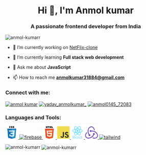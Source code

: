 <h1 align="center">Hi 👋, I'm Anmol kumar</h1>
<h3 align="center">A passionate frontend developer from India</h3>

<p align="left"> <img src="https://komarev.com/ghpvc/?username=anmol-kumarr&label=Profile%20views&color=0e75b6&style=flat" alt="anmol-kumarr" /> </p>


- 🔭 I’m currently working on [NetFlix-clone](https://github.com/anmol-kumarr/Netflix)

- 🌱 I’m currently learning **Full stack web development**
- 💬 Ask me about **JavaScript**
- 📫 How to reach me **anmolkumar31884@gmail.com**
<h3 align="left">Connect with me:</h3>
<p align="left">
<a href="https://linkedin.com/in/anmol kumar" target="blank"><img align="center" src="https://raw.githubusercontent.com/rahuldkjain/github-profile-readme-generator/master/src/images/icons/Social/linked-in-alt.svg" alt="anmol kumar" height="30" width="40" /></a>
<a href="https://instagram.com/yadav_anmolkumar_" target="blank"><img align="center" src="https://raw.githubusercontent.com/rahuldkjain/github-profile-readme-generator/master/src/images/icons/Social/instagram.svg" alt="yadav_anmolkumar_" height="30" width="40" /></a>
<a href="https://discord.gg/anmol0145_72083" target="blank"><img align="center" src="https://raw.githubusercontent.com/rahuldkjain/github-profile-readme-generator/master/src/images/icons/Social/discord.svg" alt="anmol0145_72083" height="30" width="40" /></a>
</p>
<h3 align="left">Languages and Tools:</h3>
<p align="left"> <a href="https://www.w3schools.com/css/" target="_blank" rel="noreferrer"> <img src="https://raw.githubusercontent.com/devicons/devicon/master/icons/css3/css3-original-wordmark.svg" alt="css3" width="40" height="40"/> </a> <a href="https://firebase.google.com/" target="_blank" rel="noreferrer"> <img src="https://www.vectorlogo.zone/logos/firebase/firebase-icon.svg" alt="firebase" width="40" height="40"/> </a> <a href="https://www.w3.org/html/" target="_blank" rel="noreferrer"> <img src="https://raw.githubusercontent.com/devicons/devicon/master/icons/html5/html5-original-wordmark.svg" alt="html5" width="40" height="40"/> </a> <a href="https://developer.mozilla.org/en-US/docs/Web/JavaScript" target="_blank" rel="noreferrer"> <img src="https://raw.githubusercontent.com/devicons/devicon/master/icons/javascript/javascript-original.svg" alt="javascript" width="40" height="40"/> </a> <a href="https://reactjs.org/" target="_blank" rel="noreferrer"> <img src="https://raw.githubusercontent.com/devicons/devicon/master/icons/react/react-original-wordmark.svg" alt="react" width="40" height="40"/> </a> <a href="https://redux.js.org" target="_blank" rel="noreferrer"> <img src="https://raw.githubusercontent.com/devicons/devicon/master/icons/redux/redux-original.svg" alt="redux" width="40" height="40"/> </a> <a href="https://tailwindcss.com/" target="_blank" rel="noreferrer"> <img src="https://www.vectorlogo.zone/logos/tailwindcss/tailwindcss-icon.svg" alt="tailwind" width="40" height="40"/> </a> </p>
<p><img align="left" src="https://github-readme-stats.vercel.app/api/top-langs?username=anmol-kumarr&show_icons=true&locale=en&layout=compact" alt="anmol-kumarr" /></p>
<p>&nbsp;<img align="center" src="https://github-readme-stats.vercel.app/api?username=anmol-kumarr&show_icons=true&locale=en" alt="anmol-kumarr" /></p>

